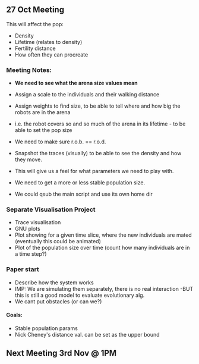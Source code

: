 ## 27 Oct Meeting

This will affect the pop:
* Density 
* Lifetime (relates to density)
* Fertility distance
* How often they can procreate

### Meeting Notes:
* **We need to see what the arena size values mean**
* Assign a scale to the individuals and their walking distance
* Assign weights to find size, to be able to tell where and how big the robots are in the arena
* i.e. the robot covers so and so much of the arena in its lifetime - to be able to set the pop size
* We need to make sure r.o.b. == r.o.d.

* Snapshot the traces (visually) to be able to see the density and how they move.
* This will give us a feel for what parameters we need to play with.
* We need to get a more or less stable population size.
* We could qsub the main script and use its own home dir

### Separate Visualisation Project
* Trace visualisation
* GNU plots
* Plot showing for a given time slice, where the new individuals are mated (eventually this could be animated)
* Plot of the population size over time (count how many individuals are in a time step?)

### Paper start
* Describe how the system works
* IMP: We are simulating them separately, there is no real interaction -BUT this is still a good model to evaluate evolutionary alg.
* We cant put obstacles (or can we?)

#### Goals:
* Stable population params
* Nick Cheney's distance val. can be set as the upper bound

## Next Meeting 3rd Nov @ 1PM